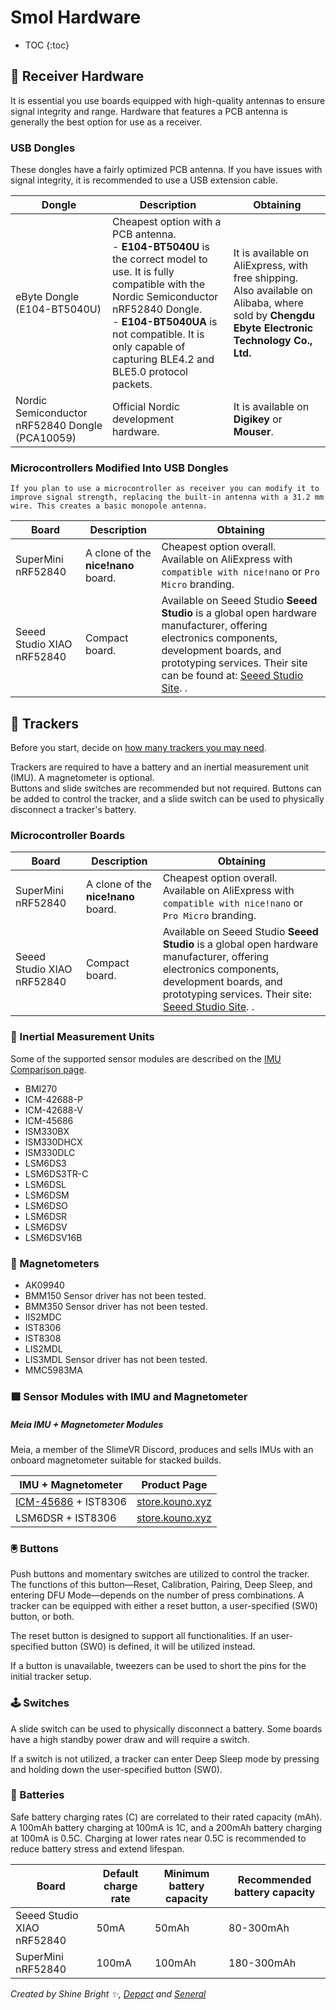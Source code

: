 # Smol Hardware

- TOC
  {:toc}

## 📡 Receiver Hardware

It is essential you use boards equipped with high-quality antennas to ensure signal integrity and range. Hardware that features a PCB antenna is generally the best option for use as a receiver.

### USB Dongles

These dongles have a fairly optimized PCB antenna. If you have issues with signal integrity, it is recommended to use a USB extension cable.

<table>
  <thead>
    <tr>
      <th>Dongle</th>
      <th>Description</th>
      <th>Obtaining</th>
    </tr>
  </thead>
  <tbody>
    <tr>
      <td>eByte Dongle (E104-BT5040U)</td>
      <td>
        Cheapest option with a PCB antenna.<br />
        - <strong>E104-BT5040U</strong> is the correct model to use. It is fully
        compatible with the Nordic Semiconductor nRF52840 Dongle.<br />
        - <strong>E104-BT5040UA</strong> is not compatible. It is only capable
        of capturing BLE4.2 and BLE5.0 protocol packets.
      </td>
      <td>
        It is available on AliExpress, with free shipping.<br />
        Also available on Alibaba, where sold by
        <strong>Chengdu Ebyte Electronic Technology Co., Ltd.</strong>
      </td>
    </tr>
    <tr>
      <td>Nordic Semiconductor nRF52840 Dongle (PCA10059)</td>
      <td>Official Nordic development hardware.</td>
      <td>
        It is available on <strong>Digikey</strong> or <strong>Mouser</strong>.
      </td>
    </tr>
  </tbody>
</table>

### Microcontrollers Modified Into USB Dongles

```admonish note
If you plan to use a microcontroller as receiver you can modify it to improve signal strength, replacing the built-in antenna with a 31.2 mm wire. This creates a basic monopole antenna.
```

<table>
  <thead>
    <tr>
      <th>Board</th>
      <th>Description</th>
      <th>Obtaining</th>
    </tr>
  </thead>
  <tbody>
    <tr>
      <td>SuperMini nRF52840</td>
      <td>A clone of the <strong>nice!nano</strong> board.</td>
      <td>
        Cheapest option overall.<br />
        Available on AliExpress with
        <code>compatible with nice!nano</code> or
        <code>Pro Micro</code> branding.
      </td>
    </tr>
    <tr>
      <td>Seeed Studio XIAO nRF52840</td>
      <td>Compact board.</td>
      <td>
        Available on
        <span class="tooltip-text-container">
          Seeed Studio
          <span class="tooltip-text">
            <strong>Seeed Studio</strong> is a global open hardware
            manufacturer, offering electronics components, development boards,
            and prototyping services. Their site can be found at:
            <a href="https://www.seeedstudio.com/">Seeed Studio Site</a>.
          </span>
        </span>
        .
      </td>
    </tr>
  </tbody>
</table>

## 🏃 Trackers

Before you start, decide on [how many trackers you may need](../../slimevr101.md#how-many-trackers-do-you-need).

Trackers are required to have a battery and an inertial measurement unit (IMU). A magnetometer is optional.\
Buttons and slide switches are recommended but not required. Buttons can be added to control the tracker, and a slide switch can be used to physically disconnect a tracker's battery.

### Microcontroller Boards

<table>
  <thead>
    <tr>
      <th>Board</th>
      <th>Description</th>
      <th>Obtaining</th>
    </tr>
  </thead>
  <tbody>
    <tr>
      <td>SuperMini nRF52840</td>
      <td>A clone of the <strong>nice!nano</strong> board.</td>
      <td>
        Cheapest option overall.<br />
       Available on AliExpress with
        <code>compatible with nice!nano</code> or
        <code>Pro Micro</code> branding.
      </td>
    </tr>
    <tr>
      <td>Seeed Studio XIAO nRF52840</td>
      <td>Compact board.</td>
      <td>
        Available on
        <span class="tooltip-text-container">
          Seeed Studio
          <span class="tooltip-text">
            <strong>Seeed Studio</strong> is a global open hardware
            manufacturer, offering electronics components, development boards,
            and prototyping services. Their site:
            <a href="https://www.seeedstudio.com/">Seeed Studio Site</a>.
          </span>
        </span>
        .
      </td>
    </tr>
  </tbody>
</table>

### 🧭 Inertial Measurement Units

Some of the supported sensor modules are described on the [IMU Comparison page](../imu-comparison.md).

- BMI270
- ICM-42688-P
- ICM-42688-V
- ICM-45686
- ISM330BX
- ISM330DHCX
- ISM330DLC
- LSM6DS3
- LSM6DS3TR-C
- LSM6DSL
- LSM6DSM
- LSM6DSO
- LSM6DSR
- LSM6DSV
- LSM6DSV16B

### 🧲 Magnetometers

- AK09940
- <div class="tooltip-text-container">BMM150
   <span class="tooltip-text">Sensor driver has not been tested.</span>
  </div>
- <div class="tooltip-text-container">BMM350
   <span class="tooltip-text">Sensor driver has not been tested.</span>
  </div>
- IIS2MDC
- IST8306
- IST8308
- LIS2MDL
- <div class="tooltip-text-container">LIS3MDL
   <span class="tooltip-text">Sensor driver has not been tested.</span>
  </div>
- MMC5983MA

### 🟩 Sensor Modules with IMU and Magnetometer

##### Meia IMU + Magnetometer Modules

Meia, a member of the SlimeVR Discord, produces and sells IMUs with an onboard magnetometer suitable for stacked builds.

<table>
  <thead>
    <tr>
      <th>IMU + Magnetometer</th>
      <th>Product Page</th>
    </tr>
  </thead>
  <tbody>
    <tr>
      <td>
        <a href="../imu-comparison.md#ICM-45686">ICM-45686</a> + IST8306
      </td>
      <td>
        <a href="https://store.kouno.xyz/products/icm-45686-ist8306-module">
          store.kouno.xyz
        </a>
      </td>
    </tr>
    <tr>
      <td>LSM6DSR + IST8306</td>
      <td>
        <a href="https://store.kouno.xyz/products/lsm6dsr-ist8306-module">
          store.kouno.xyz
        </a>
      </td>
    </tr>
  </tbody>
</table>

### 🖲️ Buttons

Push buttons and momentary switches are utilized to control the tracker. The functions of this button—Reset, Calibration, Pairing, Deep Sleep, and entering DFU Mode—depends on the number of press combinations. A tracker can be equipped with either a reset button, a user-specified (SW0) button, or both.

The reset button is designed to support all functionalities. If an user-specified button (SW0) is defined, it will be utilized instead.

If a button is unavailable, tweezers can be used to short the pins for the initial tracker setup.

### 🕹️ Switches

A slide switch can be used to physically disconnect a battery. Some boards have a high standby power draw and will require a switch.

If a switch is not utilized, a tracker can enter Deep Sleep mode by pressing and holding down the user-specified button (SW0).

### 🔋 Batteries

Safe battery charging rates (C) are correlated to their rated capacity (mAh). A 100mAh battery charging at 100mA is 1C, and a 200mAh battery charging at 100mA is 0.5C. Charging at lower rates near 0.5C is recommended to reduce battery stress and extend lifespan.

| Board                      | Default charge rate | Minimum battery capacity | Recommended battery capacity |
| -------------------------- | ------------------- | ------------------------ | ---------------------------- |
| Seeed Studio XIAO nRF52840 | 50mA                | 50mAh                    | 80-300mAh                    |
| SuperMini nRF52840         | 100mA               | 100mAh                   | 180-300mAh                   |

*Created by Shine Bright ✨, [Depact](https://github.com/Depact) and [Seneral](https://github.com/Seneral)*
